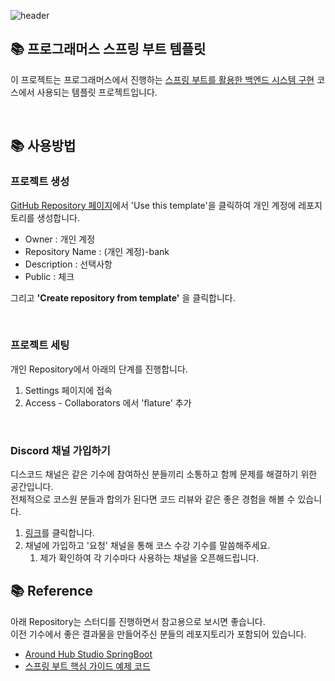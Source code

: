 ![header](https://capsule-render.vercel.app/api?type=waving&color=auto)


## 📚 프로그래머스 스프링 부트 템플릿

이 프로젝트는 프로그래머스에서 진행하는 [스프링 부트를 활용한 백엔드 시스템 구현](https://school.programmers.co.kr/learn/courses/15079) 코스에서 사용되는 템플릿 프로젝트입니다.

<br>

## 📚 사용방법

### 프로젝트 생성 

[GitHub Repository 페이지](https://github.com/Flature/programmers_springboot_template)에서 'Use this template'을 클릭하여 개인 계정에 레포지토리를 생성합니다.

- Owner : 개인 계정
- Repository Name : (개인 계정)-bank
- Description : 선택사항
- Public : 체크

그리고 **'Create repository from template'** 을 클릭합니다.

<br>

### 프로젝트 세팅

개인 Repository에서 아래의 단계를 진행합니다.

1. Settings 페이지에 접속
2. Access - Collaborators 에서 'flature' 추가

<br>

### Discord 채널 가입하기

디스코드 채널은 같은 기수에 참여하신 분들끼리 소통하고 함께 문제를 해결하기 위한 공간입니다. <br>
전체적으로 코스원 분들과 합의가 된다면 코드 리뷰와 같은 좋은 경험을 해볼 수 있습니다.

1. [링크](https://discord.gg/T2VwTzrW9v)를 클릭합니다.
2. 채널에 가입하고 '요청' 채널을 통해 코스 수강 기수를 말씀해주세요.
    1. 제가 확인하여 각 기수마다 사용하는 채널을 오픈해드립니다.

## 📚 Reference

아래 Repository는 스터디를 진행하면서 참고용으로 보시면 좋습니다. <br>
이전 기수에서 좋은 결과물을 만들어주신 분들의 레포지토리가 포함되어 있습니다.

- [Around Hub Studio SpringBoot](https://github.com/Around-Hub-Studio/AroundHub_SpringBoot)
- [스프링 부트 핵심 가이드 예제 코드](https://github.com/wikibook/springboot)